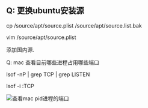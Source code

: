 ## Q: 更换ubuntu安装源
cp /source/apt/source.plist /source/apt/source.list.bak

vim /source/apt/source.plist

添加国内源.

Q: mac 查看目前哪些进程占用哪些端口

lsof -nP  | grep TCP | grep LISTEN

lsof -i :TCP

![查看mac pid进程的端口](http://rgr3ifyzo.sabkt.gdipper.com759a2c6c1c06fc81b9c400060913e93b.png)
